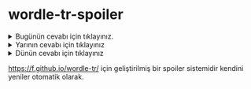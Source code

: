 # wordle-tr-spoiler

<details>
  <summary>Bugünün cevabı için tıklayınız.</summary>
  <br>
    <b> gazoz </b>
</details>

<details>
  <summary>Yarının cevabı için tıklayınız</summary>
  <br>
   <b> dikiz </b>
</details>

<details>
  <summary>Dünün cevabı için tıklayınız </summary>
  <br>
  <b> fanya </b>
</details>

https://f.github.io/wordle-tr/ için geliştirilmiş bir spoiler sistemidir kendini yeniler otomatik olarak.

